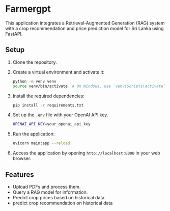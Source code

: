 # Farmergpt 

This application integrates a Retrieval-Augmented Generation (RAG) system with a crop recommendation and price prediction model  for Sri Lanka using FastAPI.

## Setup

1. Clone the repository.
2. Create a virtual environment and activate it:
    ```bash
    python -m venv venv
    source venv/bin/activate  # On Windows, use `venv\Scripts\activate`
    ```
3. Install the required dependencies:
    ```bash
    pip install -r requirements.txt
    ```
4. Set up the `.env` file with your OpenAI API key.
    ```bash
    OPENAI_API_KEY=your_openai_api_key
    ```

6. Run the application:
    ```bash
    uvicorn main:app --reload
    ```

7. Access the application by opening `http://localhost:8000` in your web browser.

## Features

- Upload PDFs and process them.
- Query a RAG model for information.
- Predict crop prices based on historical data.
- predict crop recommendation on historical data

